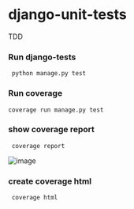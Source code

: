 # django-unit-tests
TDD


### Run django-tests

     python manage.py test
    
    
### Run coverage

    coverage run manage.py test
    
 
### show coverage report


     coverage report

   ![image](https://user-images.githubusercontent.com/88283829/225231251-fae7f32f-7b1e-4768-8bda-c6affdcf28dd.png)


### create coverage html

     coverage html
